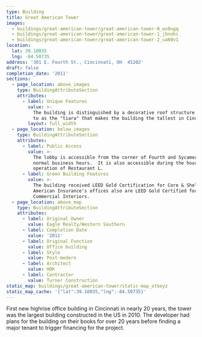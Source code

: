 ```yaml
---
type: Building
title: Great American Tower
images:
  - buildings/great-american-tower/great-american-tower-0_ws0ugq
  - buildings/great-american-tower/great-american-tower-1_jbnohc
  - buildings/great-american-tower/great-american-tower-2_ua60v1
location:
  lat: 39.10035
  lng: -84.50735
address: '301 E. Fourth St., Cincinnati, OH  45202'
draft: false
completion_date: '2011'
sections:
  - page_location: above_images
    type: BuildingAttributeSection
    attributes:
      - label: Unique Features
        value: >-
          The building is distinguished by a decorative roof structure referred
          to as the "tiara" that makes the building the tallest in Cincinnati.
        layout: full_width
  - page_location: below_images
    type: BuildingAttributeSection
    attributes:
      - label: Public Access
        value: >-
          The lobby is accessible from the corner of Fourth and Sycamore during
          normal business hours.  It is also accessible during the hours of
          operation of Restaurant L.
      - label: Green Building Features
        value: >-
          The building received LEED Gold Certification for Core & Shell.  Great
          American Insurance's offices also are LEED Gold Certified for
          Commercial Interiors.
  - page_location: above_map
    type: BuildingAttributeSection
    attributes:
      - label: Original Owner
        value: Eagle Realty/Western Southern
      - label: Completion Date
        value: '2011'
      - label: Original Function
        value: Office building
      - label: Style
        value: Post-modern
      - label: Architect
        value: HOK
      - label: Contractor
        value: Turner Construction
static_map: buildings/great-american-tower/static-map_otkeyz
static_map_cache: '{"lat":39.10035,"lng":-84.50735}'
---
```


First new highrise office building in Cincinnati in nearly 20 years, the tower was the largest building constructed in the US in 2010. The developer had plans for the building on their books for over 20 years before finding a major tenant to trigger financing for the project.
